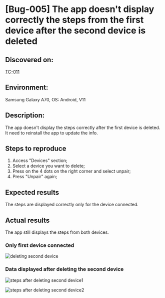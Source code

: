 # **[Bug-005] The app doesn't display correctly the steps from the first device after the second device is deleted**

## **Discovered on:**

[TC-011](https://github.com/AlexandraAncaGabor/QA-Project-Huawei-Health/blob/feature/refactoring/test-cases/tc-007.md)

## **Environment:**

Samsung Galaxy A70, OS: Android, V11

## **Description:**

The app doesn't display the steps correctly after the first device is deleted. It need to reinstall the app to update the info.

## **Steps to reproduce**

1. Access "Devices" section;
2. Select a device you want to delete;
3. Press on the 4 dots on the right corner and select unpair;
4. Press "Unpair" again;

## **Expected results**

The steps are displayed correctly only for the device connected.

## **Actual results**

The app still displays the steps from both devices.



### **Only first device connected**

![deleting second device](https://user-images.githubusercontent.com/110250127/206287557-dd67eaf7-d5bb-40fb-9d39-69ed69cd3cdb.jpg)


### **Data displayed after deleting the second device**

![steps after deleting second device1](https://user-images.githubusercontent.com/110250127/206287401-57ec9e56-5119-4876-a149-f2fe639b423b.jpg)

![steps after deleting second device2](https://user-images.githubusercontent.com/110250127/206287417-6c41baac-0ede-453b-aff7-96f198e6ffb6.jpg)
